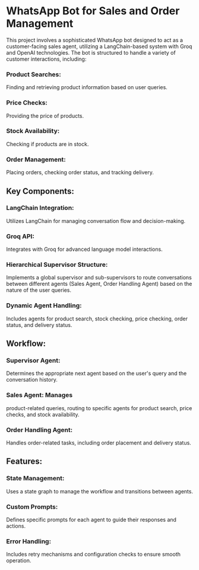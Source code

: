 # WhatsApp Bot for Sales and Order Management
This project involves a sophisticated WhatsApp bot designed to act as a customer-facing sales agent, utilizing a LangChain-based system with Groq and OpenAI technologies. The bot is structured to handle a variety of customer interactions, including:

### Product Searches: 
Finding and retrieving product information based on user queries.
### Price Checks: 
Providing the price of products.
### Stock Availability: 
Checking if products are in stock.
### Order Management: 
Placing orders, checking order status, and tracking delivery.
## Key Components:
### LangChain Integration: 
Utilizes LangChain for managing conversation flow and decision-making.
### Groq API: 
Integrates with Groq for advanced language model interactions.
### Hierarchical Supervisor Structure: 
Implements a global supervisor and sub-supervisors to route conversations between different agents (Sales Agent, Order Handling Agent) based on the nature of the user queries.
### Dynamic Agent Handling: 
Includes agents for product search, stock checking, price checking, order status, and delivery status.
## Workflow:
### Supervisor Agent: 
Determines the appropriate next agent based on the user's query and the conversation history.
### Sales Agent: Manages 
product-related queries, routing to specific agents for product search, price checks, and stock availability.
### Order Handling Agent: 
Handles order-related tasks, including order placement and delivery status.
## Features:
### State Management: 
Uses a state graph to manage the workflow and transitions between agents.
### Custom Prompts: 
Defines specific prompts for each agent to guide their responses and actions.
### Error Handling: 
Includes retry mechanisms and configuration checks to ensure smooth operation.
